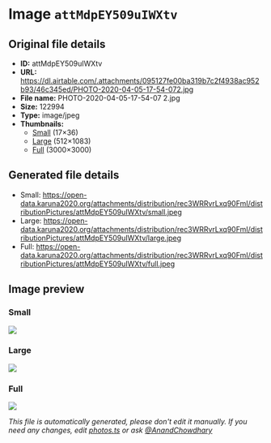# Image `attMdpEY509uIWXtv`

## Original file details

- **ID:** attMdpEY509uIWXtv
- **URL:** https://dl.airtable.com/.attachments/095127fe00ba319b7c2f4938ac952b93/46c345ed/PHOTO-2020-04-05-17-54-072.jpg
- **File name:** PHOTO-2020-04-05-17-54-07 2.jpg
- **Size:** 122994
- **Type:** image/jpeg
- **Thumbnails:**
  - [Small](https://dl.airtable.com/.attachmentThumbnails/189945d7ced43ea47aafe206eaeda8d9/0dd2e12e) (17×36)
  - [Large](https://dl.airtable.com/.attachmentThumbnails/906cb91086ca5969fcda03f3a7069187/d25c4261) (512×1083)
  - [Full](https://dl.airtable.com/.attachmentThumbnails/77e6091d947a47687e7de2dcd8381b4d/4bc442b7) (3000×3000)

## Generated file details

- Small: https://open-data.karuna2020.org/attachments/distribution/rec3WRRvrLxq90FmI/distributionPictures/attMdpEY509uIWXtv/small.jpeg
- Large: https://open-data.karuna2020.org/attachments/distribution/rec3WRRvrLxq90FmI/distributionPictures/attMdpEY509uIWXtv/large.jpeg
- Full: https://open-data.karuna2020.org/attachments/distribution/rec3WRRvrLxq90FmI/distributionPictures/attMdpEY509uIWXtv/full.jpeg

## Image preview

### Small

![](https://open-data.karuna2020.org/attachments/distribution/rec3WRRvrLxq90FmI/distributionPictures/attMdpEY509uIWXtv/small.jpeg)

### Large

![](https://open-data.karuna2020.org/attachments/distribution/rec3WRRvrLxq90FmI/distributionPictures/attMdpEY509uIWXtv/large.jpeg)

### Full

![](https://open-data.karuna2020.org/attachments/distribution/rec3WRRvrLxq90FmI/distributionPictures/attMdpEY509uIWXtv/full.jpeg)

_This file is automatically generated, please don't edit it manually. If you need any changes, edit [photos.ts](/photos.ts) or ask [@AnandChowdhary](https://github.com/AnandChowdhary)_
